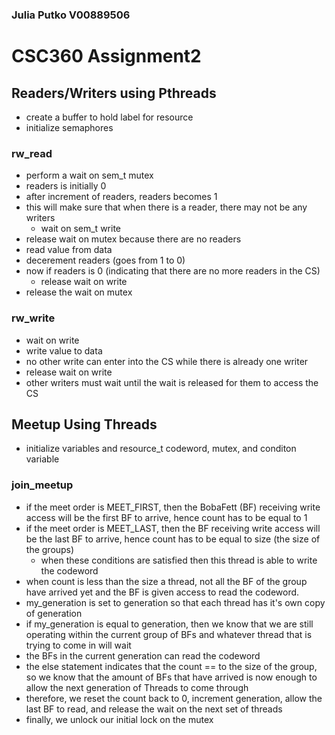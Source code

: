 ### Julia Putko V00889506 
# CSC360 Assignment2


## Readers/Writers using Pthreads

* create a buffer to hold label for resource
* initialize semaphores 

### rw_read

* perform a wait on sem_t mutex
* readers is initially 0
* after increment of readers, readers becomes 1
* this will make sure that when there is a reader, there may not be any writers 
	* wait on sem_t write 
* release wait on mutex because there are no readers 
* read value from data 
* decerement readers (goes from 1 to 0)
* now if readers is 0 (indicating that there are no more readers in the CS)
	* release wait on write
* release the wait on mutex 

### rw_write

* wait on write
* write value to data 
* no other write can enter into the CS while there is already one writer
* release wait on write
* other writers must wait until the wait is released for them to access the CS

## Meetup Using Threads
 
* initialize variables and resource_t codeword, mutex, and conditon variable 

### join_meetup

* if the meet order is MEET_FIRST, then the BobaFett (BF) receiving write access will be the first BF to arrive, hence count has to be equal to 1 
* if the meet order is MEET_LAST, then the BF receiving write access will be the last BF to arrive, hence count has to be equal to size (the size of the groups)
	* when these conditions are satisfied then this thread is able to write the codeword 
* when count is less than the size a thread, not all the BF of the group have arrived yet and the BF is given access to read the codeword. 
* my_generation is set to generation so that each thread has it's own copy of generation 
* if my_generation is equal to generation, then we know that we are still operating within the current group of BFs and whatever thread that is trying to come in will wait 
* the BFs in the current generation can read the codeword
* the else statement indicates that the count  == to the size of the group, so we know that the amount of BFs that have arrived is now enough to allow the next generation of Threads to come through
* therefore, we reset the count back to 0, increment generation, allow the last BF to read, and release the wait on the next set of threads
* finally, we unlock our initial lock on the mutex 
